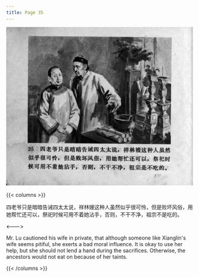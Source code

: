 ```yaml
---
title: Page 35
---
```


![zhufu panel](./../../images/zhufu/seifert0772_zf_0040_035.jpg)

{{< columns >}}

四老爷只是暗暗告诫四太太说，祥林嫂这种人虽然似乎很可怜，但是败坏风俗，用她帮忙还可以，祭祀时候可用不着她沾手，否则，不干不净，祖宗不是吃的。

<--->

Mr. Lu cautioned his wife in private, that although someone like Xianglin's wife seems pitiful, she exerts a bad moral influence. It is okay to use her help, but she should not lend a hand during the sacrifices. Otherwise, the ancestors would not eat on because of her taints.

{{< /columns >}}
